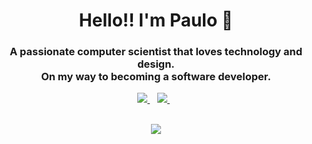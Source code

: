 <h1 align="center">Hello!! I'm Paulo 👋</h1>
<h3 align="center">A passionate computer scientist that loves technology and design. <br/> On my way to becoming a software developer.</h3>

<p align='center'>
  <a href="https://www.linkedin.com/in/paulo-hortelan-ribeiro-479008144/" target="_blank">
    <img src="https://img.shields.io/badge/linkedin-%230077B5.svg?&style=for-the-badge&logo=linkedin&logoColor=white" />
  </a>&nbsp;&nbsp;
  <a href="https://www.instagram.com/paulohincar/" target="_blank">
    <img src="https://img.shields.io/badge/instagram-%23E4405F.svg?&style=for-the-badge&logo=instagram&logoColor=white" />        
  </a>&nbsp;&nbsp;
</p>
&nbsp;

<div align="center">
  
<img src="https://github.blog/wp-content/uploads/2018/10/46896184-b679fc80-ce30-11e8-88bf-921e9b788f7c.gif?resize=200%2C200" />

<div align="left">

</div>
